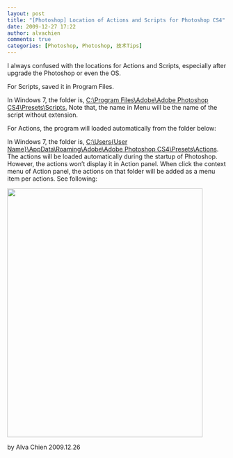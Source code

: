 ```yaml
---
layout: post
title: "[Photoshop] Location of Actions and Scripts for Photoshop CS4"
date: 2009-12-27 17:22
author: alvachien
comments: true
categories: [Photoshop, Photoshop, 技术Tips]
---
```

I always confused with the locations for Actions and Scripts, especially after upgrade the Photoshop or even the OS.

For Scripts, saved it in Program Files.

In Windows 7, the folder is, <span style="text-decoration: underline;">C:\Program Files\Adobe\Adobe Photoshop CS4\Presets\Scripts.</span>
Note that, the name in Menu will be the name of the script without extension.

For Actions, the program will loaded automatically from the folder below:

In Windows 7, the folder is, <span style="text-decoration: underline;">C:\Users\{User Name}\AppData\Roaming\Adobe\Adobe Photoshop CS4\Presets\Actions</span>.
The actions will be loaded automatically during the startup of Photoshop. However, the actions won’t display it in Action panel. When click the context menu of Action panel, the actions on that folder will be added as a menu item per actions.  See following:

<a href="http://www.alvachien.com/alvablog/wp-content/uploads/2010/10/IMAGE_5.jpg"><img class="alignnone size-full wp-image-663" title="IMAGE_5" src="http://www.alvachien.com/alvablog/wp-content/uploads/2010/10/IMAGE_5.jpg" alt="" width="449" height="573" /></a>

by Alva Chien
2009.12.26
